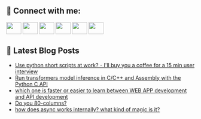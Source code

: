 ## 🔎 Connect with me:
[<img height="32" width="40" src="https://cdn.jsdelivr.net/npm/simple-icons@v5/icons/telegram.svg" />](https://t.me/bullbesh)
[<img height="32" width="40" src="https://cdn.jsdelivr.net/npm/simple-icons@v5/icons/vk.svg" />](https://vk.com/bullbesh)
[<img height="32" width="40" src="https://cdn.jsdelivr.net/npm/simple-icons@v5/icons/twitter.svg" />](https://twitter.com/bullbesh1)
[<img height="32" width="40" src="https://cdn.jsdelivr.net/npm/simple-icons@v5/icons/instagram.svg" />](https://www.instagram.com/bullbesh)
[<img height="32" width="40" src="https://cdn.jsdelivr.net/npm/simple-icons@v5/icons/reddit.svg" />](https://www.reddit.com/user/bullbesh)
[<img height="32" width="40" src="https://cdn.jsdelivr.net/npm/simple-icons@v5/icons/youtube.svg" />](https://www.youtube.com/channel/UCtfjRs6uzgq5mfm8S06WTcg)

## 📕 Latest Blog Posts
<!-- BLOG-POST-LIST:START -->
- [Use python short scripts at work? - I&#39;ll buy you a coffee for a 15 min user interview](https://www.reddit.com/r/Python/comments/vxbg1a/use_python_short_scripts_at_work_ill_buy_you_a/)
- [Run transformers model inference in C/C++ and Assembly with the Python C API](https://www.reddit.com/r/Python/comments/vxbfeq/run_transformers_model_inference_in_cc_and/)
- [which one is faster or easier to learn between WEB APP development and API development](https://www.reddit.com/r/Python/comments/vxacdq/which_one_is_faster_or_easier_to_learn_between/)
- [Do you 80-columns?](https://www.reddit.com/r/Python/comments/vx94uq/do_you_80columns/)
- [how does async works internally? what kind of magic is it?](https://www.reddit.com/r/Python/comments/vx73cp/how_does_async_works_internally_what_kind_of/)
<!-- BLOG-POST-LIST:END -->
